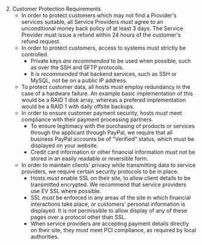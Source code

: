 2. Customer Protection Requirements
	- In order to protect customers which may not find a Provider's services suitable, all Service Providers *must* agree to an unconditional money back policy of at least 3 days. The Service Provider must issue a refund within 24 hours of the customer's refund request.
	- In order to protect customers, access to systems must strictly be controlled.
		* Private keys *are recommended* to be used when possible, such as over the SSH and SFTP protocols.
		* It is *recommended* that backend services, such as SSH or MySQL, not be on a public IP address.
	- To protect customer data, all hosts *must* employ redundancy in the case of a hardware failure. An example basic implementation of this would be a RAID 1 disk array, whereas a prefered implementation would be a RAID 1 with daily offsite backups. 
	- In order to ensure customer payment security, hosts *must* meet compliance with their payment processing partners.
		* To ensure legitimacy with the purchasing of products or services through the applicant through PayPal, we require that all business PayPal accounts be of "Verified" status, which must be displayed on your website.
		* Credit card information or other financial information *must not* be stored in an easily readable or reversible form.
	- In order to maintain clients' privacy while transmitting data to service providers, we require certain security protocols to be in place.
		* Hosts *must* enable SSL on their site, to allow client details to be transmitted encrypted. We recommend that service providers use EV SSL where possible.
		* SSL *must* be enforced in any areas of the site in which financial interactions take place, or customers' personal information is displayed. It is not permissible to allow display of any of these pages over a protocol other than SSL.
		* When service providers are accepting payment details directly on their site, they *must* meet PCI compliance, as required by local authorities.